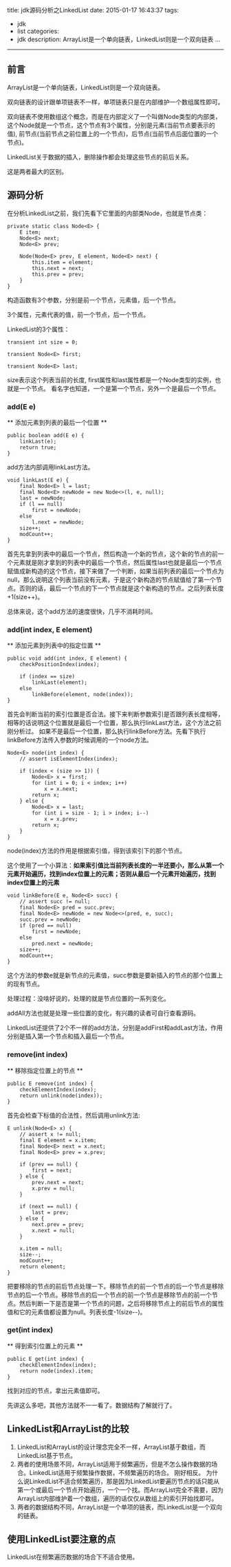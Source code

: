 title: jdk源码分析之LinkedList
date: 2015-01-17 16:43:37
tags:
- jdk
- list
categories:
- jdk
description: ArrayList是一个单向链表，LinkedList则是一个双向链表 ...
----------------

## 前言 ##

ArrayList是一个单向链表，LinkedList则是一个双向链表。

双向链表的设计跟单项链表不一样，单项链表只是在内部维护一个数组属性即可。

双向链表不使用数组这个概念，而是在内部定义了一个叫做Node类型的内部类，这个Node就是一个节点，这个节点有3个属性，分别是元素(当前节点要表示的值), 前节点(当前节点之前位置上的一个节点)，后节点(当前节点后面位置的一个节点)。 

LinkedList关于数据的插入，删除操作都会处理这些节点的前后关系。

这是两者最大的区别。

## 源码分析 ##

在分析LinkedList之前，我们先看下它里面的内部类Node，也就是节点类：

	private static class Node<E> {
        E item;
        Node<E> next;
        Node<E> prev;

        Node(Node<E> prev, E element, Node<E> next) {
            this.item = element;
            this.next = next;
            this.prev = prev;
        }
    }
   
构造函数有3个参数，分别是前一个节点，元素值，后一个节点。

3个属性，元素代表的值，前一个节点，后一个节点。

LinkedList的3个属性：

	transient int size = 0;

    transient Node<E> first;

    transient Node<E> last;
    
size表示这个列表当前的长度, first属性和last属性都是一个Node类型的实例，也就是一个节点。 看名字也知道，一个是第一个节点，另外一个是最后一个节点。

### add(E e) ###

** 添加元素到列表的最后一个位置 **

	public boolean add(E e) {
        linkLast(e);
        return true;
    }
    
add方法内部调用linkLast方法。

	void linkLast(E e) {
        final Node<E> l = last;
        final Node<E> newNode = new Node<>(l, e, null);
        last = newNode;
        if (l == null)
            first = newNode;
        else
            l.next = newNode;
        size++;
        modCount++;
    }

首先先拿到列表中的最后一个节点，然后构造一个新的节点，这个新的节点的前一个元素就是刚才拿到的列表中的最后一个节点，然后属性last也就是最后一个节点赋值成新构造的这个节点，接下来做了一个判断，如果当前列表的最后一个节点为null，那么说明这个列表当前没有元素，于是这个新构造的节点赋值给了第一个节点。否则的话，最后一个节点的下一个节点就是这个新构造的节点。之后列表长度+1(size++)。

总体来说，这个add方法的速度很快，几乎不消耗时间。

### add(int index, E element) ###

** 添加元素到列表中的指定位置 **

	public void add(int index, E element) {
        checkPositionIndex(index);

        if (index == size)
            linkLast(element);
        else
            linkBefore(element, node(index));
    }

首先会判断当前的索引位置是否合法。接下来判断参数索引是否跟列表长度相等， 相等的话说明这个位置就是最后一个位置，那么执行linkLast方法，这个方法之前刚分析过。 如果不是最后一个位置，那么执行linkBefore方法。先看下执行linkBefore方法传入参数的时候调用的一个node方法。

	Node<E> node(int index) {
        // assert isElementIndex(index);

        if (index < (size >> 1)) {
            Node<E> x = first;
            for (int i = 0; i < index; i++)
                x = x.next;
            return x;
        } else {
            Node<E> x = last;
            for (int i = size - 1; i > index; i--)
                x = x.prev;
            return x;
        }
    }
    
node(index)方法的作用是根据索引值，得到该索引下的那个节点。

这个使用了一个小算法：**如果索引值比当前列表长度的一半还要小，那么从第一个元素开始遍历，找到index位置上的元素；否则从最后一个元素开始遍历，找到index位置上的元素**

	void linkBefore(E e, Node<E> succ) {
        // assert succ != null;
        final Node<E> pred = succ.prev;
        final Node<E> newNode = new Node<>(pred, e, succ);
        succ.prev = newNode;
        if (pred == null)
            first = newNode;
        else
            pred.next = newNode;
        size++;
        modCount++;
    }    
    
这个方法的参数e就是新节点的元素值，succ参数是要新插入的节点的那个位置上的现有节点。

处理过程：没啥好说的，处理的就是节点位置的一系列变化。

addAll方法也就是处理一些位置的变化，有兴趣的读者可自行查看源码。

LinkedList还提供了2个不一样的add方法，分别是addFirst和addLast方法，作用分别是插入第一个节点和插入最后一个节点。

### remove(int index) ###

** 移除指定位置上的节点 **

	public E remove(int index) {
        checkElementIndex(index);
        return unlink(node(index));
    }

首先会检查下标值的合法性，然后调用unlink方法:

	E unlink(Node<E> x) {
        // assert x != null;
        final E element = x.item;
        final Node<E> next = x.next;
        final Node<E> prev = x.prev;

        if (prev == null) {
            first = next;
        } else {
            prev.next = next;
            x.prev = null;
        }

        if (next == null) {
            last = prev;
        } else {
            next.prev = prev;
            x.next = null;
        }

        x.item = null;
        size--;
        modCount++;
        return element;
    }

把要移除的节点的前后节点处理一下。移除节点的前一个节点的后一个节点是移除节点的后一个节点。移除节点的后一个节点的前一个节点是移除节点的前一个节点。然后判断一下是否是第一个节点的问题，之后将移除节点上的前后节点的属性值和它的元素值都设置为null。列表长度-1(size--)。

### get(int index) ###

** 得到索引位置上的元素 **

	public E get(int index) {
        checkElementIndex(index);
        return node(index).item;
    }

找到对应的节点，拿出元素值即可。

先讲这么多吧，其他方法就不一一看了。数据结构了解就行了。

## LinkedList和ArrayList的比较  ##

1. LinkedList和ArrayList的设计理念完全不一样，ArrayList基于数组，而LinkedList基于节点。
2. 两者的使用场景不同，ArrayList适用于频繁遍历，但是不怎么操作数据的场合。LinkedList适用于频繁操作数据，不频繁遍历的场合。 刚好相反。 为什么说LinkedList不适合频繁遍历，那是因为LinkedList要遍历节点的话只能从第一个或最后一个节点开始遍历，一个一个找。而ArrayList完全不需要，因为ArrayList内部维护着一个数组，遍历的话仅仅从数组上的索引开始找即可。
3. 两者的数据结构不同，ArrayList是一个单项的链表，而LinkedList是一个双向的链表。

## 使用LinkedList要注意的点 ##

LinkedList在频繁遍历数据的场合下不适合使用。
